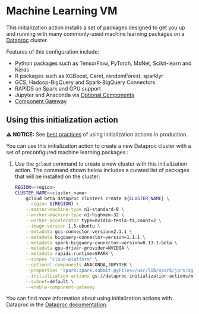 # Machine Learning VM

This initialization action installs a set of packages designed to get you up and running with many commonly-used machine learning packages on a
[Dataproc](https://cloud.google.com/dataproc) cluster.

Features of this configuration include:

* Python packages such as  TensorFlow, PyTorch, MxNet, Scikit-learn and Keras
* R packages such as XGBoost, Caret, randomForest, sparklyr
* GCS, Hadoop-BigQuery and Spark-BigQuery Connectors
* RAPIDS on Spark and GPU support
* Jupyter and Anaconda via [Optional Components](https://cloud.google.com/dataproc/docs/concepts/components/overview)
* [Component Gateway](https://cloud.google.com/dataproc/docs/concepts/accessing/dataproc-gateways)


## Using this initialization action

**:warning: NOTICE:** See [best practices](/README.md#how-initialization-actions-are-used) of using initialization actions in production.

You can use this initialization action to create a new Dataproc cluster with
a set of preconfigured machine learning packages.:

1.  Use the `gcloud` command to create a new cluster with this initialization action. The command shown below includes a curated list of packages that will be installed on the cluster:

    ```bash
    REGION=<region>
    CLUSTER_NAME=<cluster_name>
        gcloud beta dataproc clusters create ${CLUSTER_NAME} \
        --region ${REGION} \
        --master-machine-type n1-standard-8 \
        --worker-machine-type n1-highmem-32 \
        --worker-accelerator type=nvidia-tesla-t4,count=2 \
        --image-version 1.5-ubuntu \
        --metadata gcs-connector-version=2.1.1 \
        --metadata bigquery-connector-version=1.1.1 \
        --metadata spark-bigquery-connector-version=0.13.1-beta \
        --metadata gpu-driver-provider=NVIDIA \
        --metadata rapids-runtime=SPARK \
        --scopes "cloud-platform" \
        --optional-components ANACONDA,JUPYTER \
        --properties "spark:spark.submit.pyFiles=/usr/lib/spark/jars/xgboost4j-spark_2.x-1.0.0-Beta4.jar" \
        --initialization-actions gs://dataproc-initialization-actions/ml-vm/ml-vm.sh \
        --subnet=default \
        --enable-component-gateway  
    ```

You can find more information about using initialization actions with Dataproc
in the [Dataproc documentation](https://cloud.google.com/dataproc/init-actions).